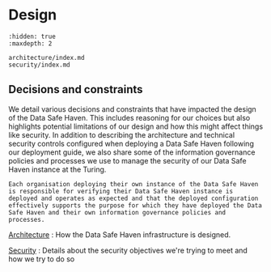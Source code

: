 # Design

```{toctree}
:hidden: true
:maxdepth: 2

architecture/index.md
security/index.md
```

## Decisions and constraints

We detail various decisions and constraints that have impacted the design of the Data Safe Haven.
This includes reasoning for our choices but also highlights potential limitations of our design and how this might affect things like security.
In addition to describing the architecture and technical security controls configured when deploying a Data Safe Haven following our deployment guide, we also share some of the information governance policies and processes we use to manage the security of our Data Safe Haven instance at the Turing.

```{warning}
Each organisation deploying their own instance of the Data Safe Haven is responsible for verifying their Data Safe Haven instance is deployed and operates as expected and that the deployed configuration effectively supports the purpose for which they have deployed the Data Safe Haven and their own information governance policies and processes.
```

[Architecture](architecture/index.md)
: How the Data Safe Haven infrastructure is designed.

[Security](security/index.md)
: Details about the security objectives we're trying to meet and how we try to do so

